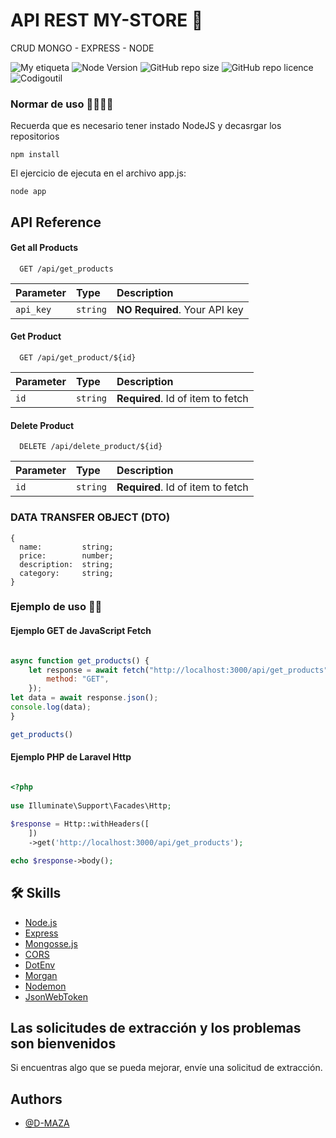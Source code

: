 #  API REST MY-STORE 🛒

CRUD MONGO - EXPRESS - NODE

![My etiqueta](https://img.shields.io/badge/David%20Maza-DiveCode%F0%9F%90%99-blue)  ![Node Version](https://img.shields.io/badge/Node-v18.12.1-green) ![GitHub repo size](https://img.shields.io/github/repo-size/d-maza/mystrore_back-MEAN) ![GitHub repo licence](https://img.shields.io/github/license/d-maza/mystrore_back-MEAN) ![Codigoutil](https://img.shields.io/badge/Co--Founder-CodigoUtil%F0%9F%92%A1-orange) 

### Normar de uso 🤜🏼🤛🏼

Recuerda  que es necesario tener instado NodeJS y decasrgar los repositorios

 `npm install `

El ejercicio de ejecuta en el archivo app.js:

 `node app`

 
## API Reference

#### Get all Products

```http
  GET /api/get_products
```

| Parameter | Type     | Description                |
| :-------- | :------- | :------------------------- |
| `api_key` | `string` | **NO Required**. Your API key |

#### Get Product

```http
  GET /api/get_product/${id}
```

| Parameter | Type     | Description                       |
| :-------- | :------- | :-------------------------------- |
| `id`      | `string` | **Required**. Id of item to fetch |


#### Delete Product
```http
  DELETE /api/delete_product/${id}
```

| Parameter | Type     | Description                       |
| :-------- | :------- | :-------------------------------- |
| `id`      | `string` | **Required**. Id of item to fetch |


### DATA TRANSFER OBJECT (DTO)
```
{
  name:         string;
  price:        number;
  description:  string;
  category:     string;
}
```


### Ejemplo de uso 🐱‍💻

#### Ejemplo GET de JavaScript Fetch 
 
```javascript

async function get_products() {
    let response = await fetch("http://localhost:3000/api/get_products", {
        method: "GET",
    });
let data = await response.json();
console.log(data);
}

get_products()
```


#### Ejemplo PHP de Laravel Http
```php

<?php
 
use Illuminate\Support\Facades\Http;
 
$response = Http::withHeaders([ 
    ]) 
    ->get('http://localhost:3000/api/get_products'); 

echo $response->body();
```
## 🛠 Skills

- [Node.js](https://nodejs.org/es/)
- [Express](http://expressjs.com/)
- [Mongosse.js](https://mongoosejs.com/)
- [CORS](http://expressjs.com/)
- [DotEnv](https://www.npmjs.com/package/dotenv)
- [Morgan](https://www.npmjs.com/package/morgan)
- [Nodemon](https://nodemon.io/)
- [JsonWebToken](https://www.npmjs.com/package/jsonwebtoken)



## Las solicitudes de extracción y los problemas son bienvenidos

Si encuentras algo que se pueda mejorar, envíe una solicitud de extracción. 

## Authors

- [@D-MAZA](https://github.com/d-maza)


